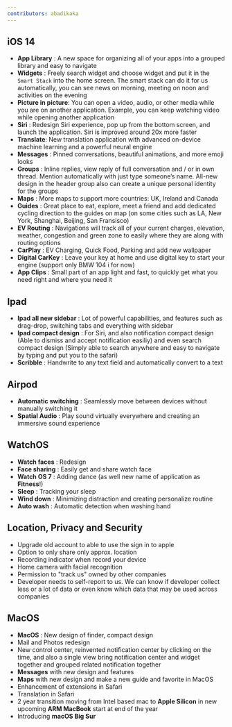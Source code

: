 ```yaml
---
contributors: abadikaka
---
```


## iOS 14

- **App Library** : A new space for organizing all of your apps into a grouped library and easy to navigate
- **Widgets** : Freely search widget and choose widget and put it in the `Smart Stack` into the home screen. The smart stack can do it for us automatically, you can see news on morning, meeting on noon and activities on the evening
- **Picture in picture**: You can open a video, audio, or other media while you are on another application. Example, you can keep watching video while opening another application
- **Siri** : Redesign Siri experience, pop up from the bottom screen, and launch the application. Siri is improved around 20x more faster
- **Translate**: New translation application with advanced on-device machine learning and a powerful neural engine
- **Messages** : Pinned conversations, beautiful animations, and more emoji looks
- **Groups** : Inline replies, view reply of full conversation and / or in own thread. Mention automatically with just type someone’s name. All-new design in the header group also can create a unique personal identity for the groups
- **Maps** : More maps to support more countries: UK, Ireland and Canada
- **Guides** : Great place to eat, explore, meet a friend and add dedicated cycling direction to the guides on map (on some cities such as LA, New York, Shanghai, Beijing, San Fransisco)
- **EV Routing** : Navigations will track all of your current charges, elevation, weather, congestion and green zone to easily where they are along with routing options
- **CarPlay** : EV Charging, Quick Food, Parking and add new wallpaper
- **Digital CarKey** : Leave your key at home and use digital key to start your engine (support only BMW 104 i for now)
- **App Clips** : Small part of an app light and fast, to quickly get what you need right and where you need it

## Ipad
- **Ipad all new sidebar** : Lot of powerful capabilities, and features such as drag-drop, switching tabs and everything with sidebar
- **Ipad compact design** : For Siri, and also notification compact design (Able to dismiss and accept notification easiliy) and even search compact design (Simply able to search anywhere and easy to navigate by typing and put you to the safari)
- **Scribble** : Handwrite to any text field and automatically convert to a text

## Airpod
- **Automatic switching** : Seamlessly move between devices without manually switching it
- **Spatial Audio** : Play sound virtually everywhere and creating an immersive sound experience

## WatchOS
- **Watch faces** : Redesign
- **Face sharing** : Easily get and share watch face
- **Watch OS 7** : Adding dance (as well new name of application as **Fitness**!)
- **Sleep** : Tracking your sleep 
- **Wind down** : Minimizing distraction and creating personalize routine
- **Auto wash** : Automatic detection when washing hand

## Location, Privacy and Security
- Upgrade old account to able to use the sign in to apple
- Option to only share only approx. location 
- Recording indicator when record your device
- Home camera with facial recognition
- Permission to "track us" owned by other companies
- Developer needs to self-report to us. We can know if developer collect less or a lot of data or even know which data that may be used across companies

## MacOS
- **MacOS** : New design of finder, compact design
- Mail and Photos redesign
- New control center, reinvented notification center by clicking on the time, and also a single view bring notification center and widget together and grouped related notification together
- **Messages** with new design and features
- **Maps** with new design and make a new guide and favorite in MacOS
- Enhancement of extensions in Safari
- Translation in Safari
- 2 year transition moving from Intel based mac to **Apple Silicon** in new upcoming **ARM MacBook** start at end of the year
- Introducing **macOS Big Sur**
